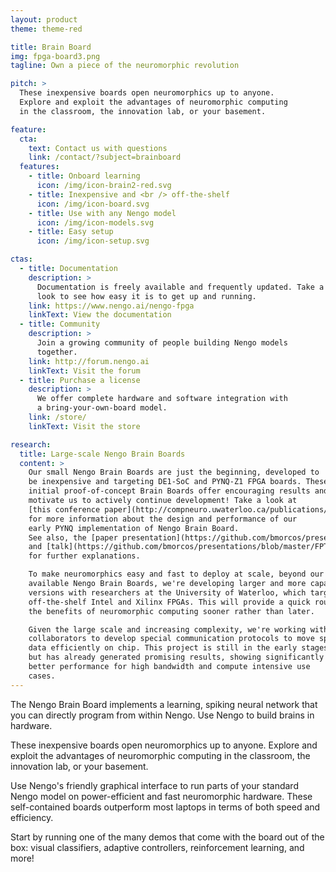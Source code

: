 ```yaml
---
layout: product
theme: theme-red

title: Brain Board
img: fpga-board3.png
tagline: Own a piece of the neuromorphic revolution

pitch: >
  These inexpensive boards open neuromorphics up to anyone.
  Explore and exploit the advantages of neuromorphic computing
  in the classroom, the innovation lab, or your basement.

feature:
  cta:
    text: Contact us with questions
    link: /contact/?subject=brainboard
  features:
    - title: Onboard learning
      icon: /img/icon-brain2-red.svg
    - title: Inexpensive and <br /> off-the-shelf
      icon: /img/icon-board.svg
    - title: Use with any Nengo model
      icon: /img/icon-models.svg
    - title: Easy setup
      icon: /img/icon-setup.svg

ctas:
  - title: Documentation
    description: >
      Documentation is freely available and frequently updated. Take a
      look to see how easy it is to get up and running.
    link: https://www.nengo.ai/nengo-fpga
    linkText: View the documentation
  - title: Community
    description: >
      Join a growing community of people building Nengo models
      together.
    link: http://forum.nengo.ai
    linkText: Visit the forum
  - title: Purchase a license
    description: >
      We offer complete hardware and software integration with
      a bring-your-own-board model.
    link: /store/
    linkText: Visit the store

research:
  title: Large-scale Nengo Brain Boards
  content: >
    Our small Nengo Brain Boards are just the beginning, developed to
    be inexpensive and targeting DE1-SoC and PYNQ-Z1 FPGA boards. These
    initial proof-of-concept Brain Boards offer encouraging results and
    motivate us to actively continue development! Take a look at
    [this conference paper](http://compneuro.uwaterloo.ca/publications/morcos2018.html)
    for more information about the design and performance of our
    early PYNQ implementation of Nengo Brain Board.
    See also, the [paper presentation](https://github.com/bmorcos/presentations/blob/master/FPT18/NEF_on_PYNQ_FPT18.pdf)
    and [talk](https://github.com/bmorcos/presentations/blob/master/FPT18/NEF_on_PYNQ_FPT18_talk.mp4)
    for further explanations.

    To make neuromorphics easy and fast to deploy at scale, beyond our currently
    available Nengo Brain Boards, we're developing larger and more capable
    versions with researchers at the University of Waterloo, which target larger
    off-the-shelf Intel and Xilinx FPGAs. This will provide a quick route to get
    the benefits of neuromorphic computing sooner rather than later.

    Given the large scale and increasing complexity, we're working with
    collaborators to develop special communication protocols to move spiking
    data efficiently on chip. This project is still in the early stages,
    but has already generated promising results, showing significantly
    better performance for high bandwidth and compute intensive use
    cases.
---
```


The Nengo Brain Board implements a learning, spiking neural network
that you can directly program from within Nengo.
Use Nengo to build brains in hardware.

These inexpensive boards open neuromorphics up to anyone.
Explore and exploit the advantages of neuromorphic computing
in the classroom, the innovation lab, or your basement.

Use Nengo's friendly graphical interface
to run parts of your standard Nengo model
on power-efficient and fast neuromorphic hardware.
These self-contained boards outperform
most laptops in terms of both speed and efficiency.

Start by running one of the many demos
that come with the board out of the box:
visual classifiers, adaptive controllers,
reinforcement learning, and more!
